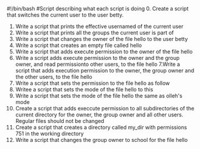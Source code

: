 #!/bin/bash
#Script describing what each script is doing
0. Create a script that switches the current user to the user betty.
1. Write a script that prints the effective usernamed of the current user
2. Write a script that prints all the groups the current user is part of
3. Write a script that changes the owner of the file hello to the user betty
4. Write a script that creates an empty file called hello
5. Write a script that adds execute permission to the owner of the file hello
6. Write a script adds execute permission to the owner and the group owner, and read permissionto other users, to the file hello
7.Write a script that adds execution permission to the owner, the group owner and the other users, to the file hello
8. Write a script that sets the permission to the file hello as follow
9. Writee a script that sets the mode of the file hello to this
10. Write a script that sets the mode of the file hello the same as olleh's mode
11. Create a script that adds execcute permission to all subdirectories of the current directory for the owner, the group owner and all other users. Regular files should not be changed
12. Create a script that creates a directory called my_dir with permissions 751 in the working directory
13. Write a script that changes the group owner to school for the file hello